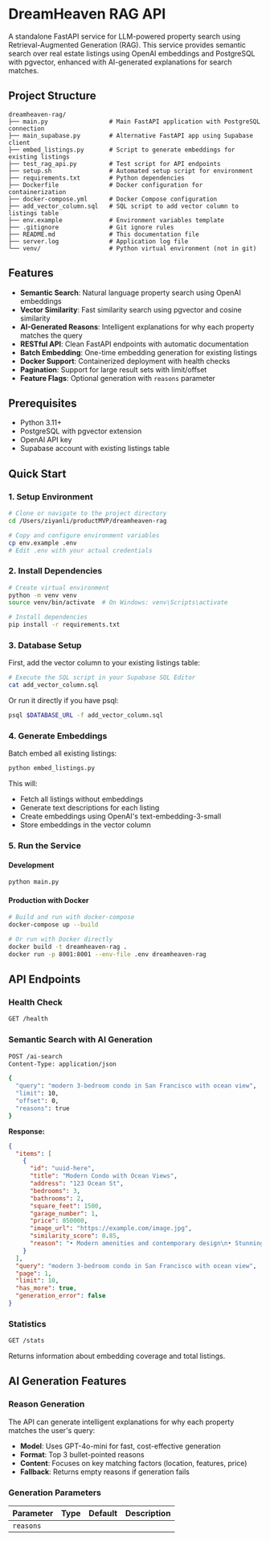# DreamHeaven RAG API

A standalone FastAPI service for LLM-powered property search using Retrieval-Augmented Generation (RAG). This service provides semantic search over real estate listings using OpenAI embeddings and PostgreSQL with pgvector, enhanced with AI-generated explanations for search matches.

## Project Structure

```
dreamheaven-rag/
├── main.py                 # Main FastAPI application with PostgreSQL connection
├── main_supabase.py        # Alternative FastAPI app using Supabase client
├── embed_listings.py       # Script to generate embeddings for existing listings
├── test_rag_api.py         # Test script for API endpoints
├── setup.sh                # Automated setup script for environment
├── requirements.txt        # Python dependencies
├── Dockerfile              # Docker configuration for containerization
├── docker-compose.yml      # Docker Compose configuration
├── add_vector_column.sql   # SQL script to add vector column to listings table
├── env.example             # Environment variables template
├── .gitignore              # Git ignore rules
├── README.md               # This documentation file
├── server.log              # Application log file
└── venv/                   # Python virtual environment (not in git)
```

## Features

- **Semantic Search**: Natural language property search using OpenAI embeddings
- **Vector Similarity**: Fast similarity search using pgvector and cosine similarity
- **AI-Generated Reasons**: Intelligent explanations for why each property matches the query
- **RESTful API**: Clean FastAPI endpoints with automatic documentation
- **Batch Embedding**: One-time embedding generation for existing listings
- **Docker Support**: Containerized deployment with health checks
- **Pagination**: Support for large result sets with limit/offset
- **Feature Flags**: Optional generation with `reasons` parameter

## Prerequisites

- Python 3.11+
- PostgreSQL with pgvector extension
- OpenAI API key
- Supabase account with existing listings table

## Quick Start

### 1. Setup Environment

```bash
# Clone or navigate to the project directory
cd /Users/ziyanli/productMVP/dreamheaven-rag

# Copy and configure environment variables
cp env.example .env
# Edit .env with your actual credentials
```

### 2. Install Dependencies

```bash
# Create virtual environment
python -m venv venv
source venv/bin/activate  # On Windows: venv\Scripts\activate

# Install dependencies
pip install -r requirements.txt
```

### 3. Database Setup

First, add the vector column to your existing listings table:

```bash
# Execute the SQL script in your Supabase SQL Editor
cat add_vector_column.sql
```

Or run it directly if you have psql:
```bash
psql $DATABASE_URL -f add_vector_column.sql
```

### 4. Generate Embeddings

Batch embed all existing listings:

```bash
python embed_listings.py
```

This will:
- Fetch all listings without embeddings
- Generate text descriptions for each listing
- Create embeddings using OpenAI's text-embedding-3-small
- Store embeddings in the vector column

### 5. Run the Service

#### Development
```bash
python main.py
```

#### Production with Docker
```bash
# Build and run with docker-compose
docker-compose up --build

# Or run with Docker directly
docker build -t dreamheaven-rag .
docker run -p 8001:8001 --env-file .env dreamheaven-rag
```

## API Endpoints

### Health Check
```bash
GET /health
```

### Semantic Search with AI Generation
```bash
POST /ai-search
Content-Type: application/json

{
  "query": "modern 3-bedroom condo in San Francisco with ocean view",
  "limit": 10,
  "offset": 0,
  "reasons": true
}
```

**Response:**
```json
{
  "items": [
    {
      "id": "uuid-here",
      "title": "Modern Condo with Ocean Views",
      "address": "123 Ocean St",
      "bedrooms": 3,
      "bathrooms": 2,
      "square_feet": 1500,
      "garage_number": 1,
      "price": 850000,
      "image_url": "https://example.com/image.jpg",
      "similarity_score": 0.85,
      "reason": "• Modern amenities and contemporary design\n• Stunning ocean views from multiple rooms\n• Prime San Francisco location with easy access to downtown"
    }
  ],
  "query": "modern 3-bedroom condo in San Francisco with ocean view",
  "page": 1,
  "limit": 10,
  "has_more": true,
  "generation_error": false
}
```

### Statistics
```bash
GET /stats
```

Returns information about embedding coverage and total listings.

## AI Generation Features

### Reason Generation

The API can generate intelligent explanations for why each property matches the user's query:

- **Model**: Uses GPT-4o-mini for fast, cost-effective generation
- **Format**: Top 3 bullet-pointed reasons
- **Content**: Focuses on key matching factors (location, features, price)
- **Fallback**: Returns empty reasons if generation fails

### Generation Parameters

| Parameter | Type | Default | Description |
|-----------|------|---------|-------------|
| `reasons`